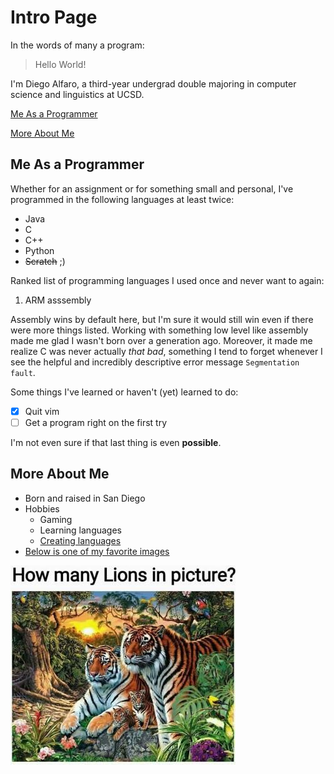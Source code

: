 # Intro Page
In the words of many a program:
> Hello World!

I'm Diego Alfaro, a third-year undergrad double majoring in computer science and linguistics at UCSD.

[Me As a Programmer](https://github.com/aumne/cse110#me-as-a-programmer)

[More About Me](https://github.com/aumne/cse110#more-about-me)

## Me As a Programmer
Whether for an assignment or for something small and personal, I've programmed in the following languages at least twice:
- Java
- C
- C++
- Python
- ~~Scratch~~ ;)

Ranked list of programming languages I used once and never want to again:
1. ARM asssembly

Assembly wins by default here, but I'm sure it would still win even if there were more things listed. Working with something low level like assembly made me glad I wasn't born over a generation ago. Moreover, it made me realize C was never actually *that bad*, something I tend to forget whenever I see the helpful and incredibly descriptive error message `Segmentation fault`.

Some things I've learned or haven't (yet) learned to do:
- [x] Quit vim
- [ ] Get a program right on the first try

I'm not even sure if that last thing is even **possible**.

## More About Me
- Born and raised in San Diego
- Hobbies
  - Gaming
  - Learning languages
  - [Creating languages](https://en.wikipedia.org/wiki/Constructed_language)
- [Below is one of my favorite images](/lions.jpg)

![image](lions.jpg)
